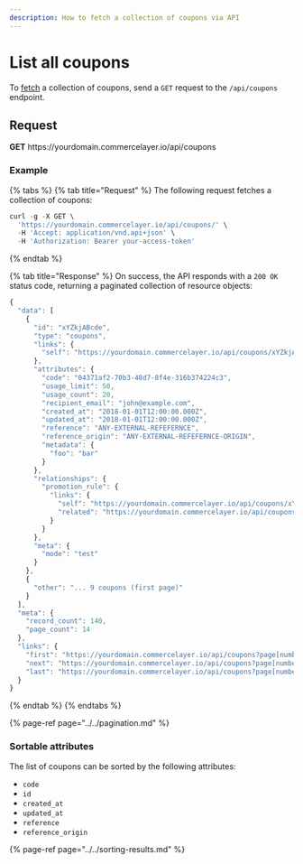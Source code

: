 ```yaml
---
description: How to fetch a collection of coupons via API
---
```


# List all coupons

To <a href="https://docs.commercelayer.io/developers/fetching-resources" target="_blank">fetch</a> a collection of coupons, send a `GET` request to the `/api/coupons` endpoint.

## Request

**GET** https://<i></i>yourdomain.commercelayer.io/api/coupons

### **Example**

{% tabs %}
{% tab title="Request" %}
The following request fetches a collection of coupons:

```javascript
curl -g -X GET \
  'https://yourdomain.commercelayer.io/api/coupons/' \
  -H 'Accept: application/vnd.api+json' \
  -H 'Authorization: Bearer your-access-token'
```
{% endtab %}

{% tab title="Response" %}
On success, the API responds with a `200 OK` status code, returning a paginated collection of resource objects:

```javascript
{
  "data": [
    {
      "id": "xYZkjABcde",
      "type": "coupons",
      "links": {
        "self": "https://yourdomain.commercelayer.io/api/coupons/xYZkjABcde"
      },
      "attributes": {
        "code": "04371af2-70b3-48d7-8f4e-316b374224c3",
        "usage_limit": 50,
        "usage_count": 20,
        "recipient_email": "john@example.com",
        "created_at": "2018-01-01T12:00:00.000Z",
        "updated_at": "2018-01-01T12:00:00.000Z",
        "reference": "ANY-EXTERNAL-REFEFERNCE",
        "reference_origin": "ANY-EXTERNAL-REFEFERNCE-ORIGIN",
        "metadata": {
          "foo": "bar"
        }
      },
      "relationships": {
        "promotion_rule": {
          "links": {
            "self": "https://yourdomain.commercelayer.io/api/coupons/xYZkjABcde/relationships/promotion_rule",
            "related": "https://yourdomain.commercelayer.io/api/coupons/xYZkjABcde/promotion_rule"
          }
        }
      },
      "meta": {
        "mode": "test"
      }
    },
    {
      "other": "... 9 coupons (first page)"
    }
  ],
  "meta": {
    "record_count": 140,
    "page_count": 14
  },
  "links": {
    "first": "https://yourdomain.commercelayer.io/api/coupons?page[number]=1&page[size]=10",
    "next": "https://yourdomain.commercelayer.io/api/coupons?page[number]=2&page[size]=10",
    "last": "https://yourdomain.commercelayer.io/api/coupons?page[number]=14&page[size]=10"
  }
}
```
{% endtab %}
{% endtabs %}

{% page-ref page="../../pagination.md" %}

### Sortable attributes

The list of coupons can be sorted by the following attributes:

* `code`
* `id`
* `created_at`
* `updated_at`
* `reference`
* `reference_origin`

{% page-ref page="../../sorting-results.md" %}

